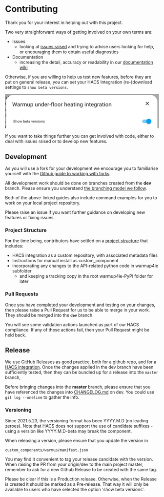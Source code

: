 # Contributing

Thank you for your interest in helping out with this project.

Two very straighforward ways of getting involved on your own terms are:

* Issues
    * looking at [issues raised](https://github.com/ha-warmup/warmup/issues) and trying to advise users looking for help, or encouraging them to obtain useful diagnostics
* Documentation
    * increasing the detail, accuracy or readability in our [documentation wiki](https://github.com/ha-warmup/warmup/wiki)

Otherwise, if you are willing to help us test new features, 
before they are put on general release, 
you can set your HACS Integration (re-)download settings 
to `show beta versions`.

![download-show-beta](docs/images/download-show-beta.png)

If you want to take things further you can get involved with code, 
either to deal with issues raised or to develop new features. 

## Development

As you will use a fork for your development we encourage you to 
familiarise yourself with the [Github guide to working with forks](https://help.github.com/en/github/collaborating-with-issues-and-pull-requests/working-with-forks).
    
All development work should be done on branches created from the **dev** branch. 
Please ensure you understand [the branching model we follow](https://nvie.com/posts/a-successful-git-branching-model/).

Both of the above-linked guides also include command examples for you 
to work on your local project repository. 

Please raise an issue if you want further guidance on developing new features or fixing issues.

### Project Structure

For the time being, contributors have settled on a 
[project structure](https://github.com/ha-warmup/warmup/issues/50) 
that includes:

* HACS integration as a custom repository, with associated metadata files
* Instructions for manual install as custom_component
* incorporating any changes to the API-related python code in warmup4ie subfolder
	* and keeping a tracking copy in the root warmup4ie-PyPi folder for later

### Pull Requests

Once you have completed your development and testing on your changes, 
then please raise a Pull Request for us to be able to merge in your work. They should be merged into the **`dev`** branch.

You will see some validation actions launched as part of our HACS compliance. 
If any of these actions fail, then your Pull Request might be held back.

## Release

We use GitHub Releases as good practice, both for a github repo, and for a [HACS integration](https://hacs.xyz/docs/publish/integration/#github-releases-optional). Once the changes applied in the dev branch have been sufficiently tested, then they can be bundled up for a release into the `master` branch,

Before bringing changes into the **master** branch, please ensure that you have referenced the changes into [CHANGELOG.md](CHANGELOG.md) on dev. You could use `git log --oneline` to gather the info.

### Versioning

Since 2021.5.23, the versioning format has been YYYY.M.D (no leading zeroes). Note that HACS does not support the use of candidate suffixes - using a version like YYYY.M.D-beta may break the component. 

When releasing a version, please ensure that you update the version in 

```
custom_components/warmup/manifest.json
```

You may find it convenient to tag your release candidate with the version. 
When raising the PR from your origin/dev to the main project master, 
remember to ask for a new Github Release to be created with the same tag.

Please be clear if this is a Production release. 
Otherwise, when the Release is created 
it should be marked as a Pre-release. 
That way it will only be available to users who 
have selected the option 'show beta versions'. 
